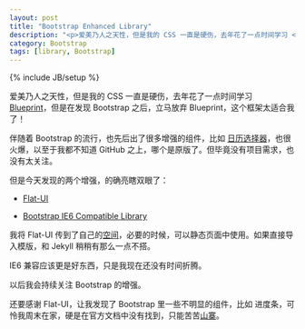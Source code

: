 ```yaml
---
layout: post
title: "Bootstrap Enhanced Library"
description: "<p>爱美乃人之天性，但是我的 CSS 一直是硬伤，去年花了一点时间学习 <a href='http://www.blueprintcss.org/' target='_blank'>Blueprint</a>，但是在发现 Bootstrap 之后，立马放弃 Blueprint，这个框架太适合我了！</p><p>伴随着 Bootstrap 的流行，也先后出了很多增强的组件，比如 <a href='http://www.eyecon.ro/Bootstrap-datepicker/' target='_blank'>日历选择器</a>，也很火爆，以至于我都不知道 GitHub 之上，哪个是原版了。但毕竟没有项目需求，也没有太关注。</p><p>但是今天发现的两个增强，的确亮瞎双眼了：Flat-UI 和 Bootstrap IE6 Compatible Library</p>"
category: Bootstrap
tags: [library, Bootstrap]
---
```

{% include JB/setup %}

爱美乃人之天性，但是我的 CSS 一直是硬伤，去年花了一点时间学习 [Blueprint](http://www.blueprintcss.org/)，但是在发现 Bootstrap 之后，立马放弃 Blueprint，这个框架太适合我了！

伴随着 Bootstrap 的流行，也先后出了很多增强的组件，比如 [日历选择器](http://www.eyecon.ro/Bootstrap-datepicker/)，也很火爆，以至于我都不知道 GitHub 之上，哪个是原版了。但毕竟没有项目需求，也没有太关注。

但是今天发现的两个增强，的确亮瞎双眼了：

- [Flat-UI](https://github.com/designmodo/Flat-UI)

- [Bootstrap IE6 Compatible Library](https://github.com/ddouble/bsie)

我将 Flat-UI 传到了自己的[空间](http://www.chenzixin.com/assets/themes/christen/flatui/index.html)，必要的时候，可以静态页面中使用。如果直接导入模版，和 Jekyll 稍稍有那么一点不搭。

IE6 兼容应该更是好东西，只是我现在还没有时间折腾。

以后我会持续关注 Bootstrap 的增强。

还要感谢 Flat-UI，让我发现了 Bootstrap 里一些不明显的组件，比如 进度条，可怜我周末在家，硬是在官方文档中没有找到，只能苦苦[山寨](/css/2013/04/01/css-progress-bar/)。





